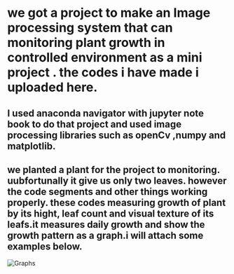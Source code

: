 # we got a project to make an Image processing system that can monitoring plant growth in controlled environment as a mini project . the codes i have made i uploaded here.

## I used anaconda navigator with jupyter note book to do that project and used image processing libraries such as openCv ,numpy and matplotlib.

## we planted a plant for the project to monitoring. uubfortunally it give us only two leaves. however the code segments and other things working properly. these codes measuring growth of plant by its hight, leaf count and visual texture of its leafs.it measures daily growth and show the growth pattern as a graph.i will attach some examples below.

![Graphs](readmeexample/heightgraph.png)
